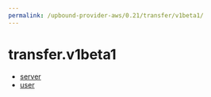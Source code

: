 ```yaml
---
permalink: /upbound-provider-aws/0.21/transfer/v1beta1/
---
```


# transfer.v1beta1



* [server](server.md)
* [user](user.md)